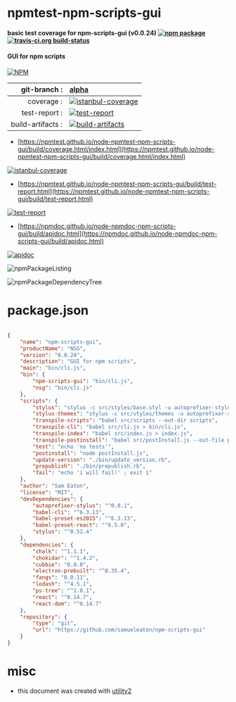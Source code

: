# npmtest-npm-scripts-gui

#### basic test coverage for  npm-scripts-gui (v0.0.24)  [![npm package](https://img.shields.io/npm/v/npmtest-npm-scripts-gui.svg?style=flat-square)](https://www.npmjs.org/package/npmtest-npm-scripts-gui) [![travis-ci.org build-status](https://api.travis-ci.org/npmtest/node-npmtest-npm-scripts-gui.svg)](https://travis-ci.org/npmtest/node-npmtest-npm-scripts-gui)

#### GUI for npm scripts

[![NPM](https://nodei.co/npm/npm-scripts-gui.png?downloads=true&downloadRank=true&stars=true)](https://www.npmjs.com/package/npm-scripts-gui)

| git-branch : | [alpha](https://github.com/npmtest/node-npmtest-npm-scripts-gui/tree/alpha)|
|--:|:--|
| coverage : | [![istanbul-coverage](https://npmtest.github.io/node-npmtest-npm-scripts-gui/build/coverage.badge.svg)](https://npmtest.github.io/node-npmtest-npm-scripts-gui/build/coverage.html/index.html)|
| test-report : | [![test-report](https://npmtest.github.io/node-npmtest-npm-scripts-gui/build/test-report.badge.svg)](https://npmtest.github.io/node-npmtest-npm-scripts-gui/build/test-report.html)|
| build-artifacts : | [![build-artifacts](https://npmtest.github.io/node-npmtest-npm-scripts-gui/glyphicons_144_folder_open.png)](https://github.com/npmtest/node-npmtest-npm-scripts-gui/tree/gh-pages/build)|

- [https://npmtest.github.io/node-npmtest-npm-scripts-gui/build/coverage.html/index.html](https://npmtest.github.io/node-npmtest-npm-scripts-gui/build/coverage.html/index.html)

[![istanbul-coverage](https://npmtest.github.io/node-npmtest-npm-scripts-gui/build/screenCapture.buildCi.browser.%252Ftmp%252Fbuild%252Fcoverage.lib.html.png)](https://npmtest.github.io/node-npmtest-npm-scripts-gui/build/coverage.html/index.html)

- [https://npmtest.github.io/node-npmtest-npm-scripts-gui/build/test-report.html](https://npmtest.github.io/node-npmtest-npm-scripts-gui/build/test-report.html)

[![test-report](https://npmtest.github.io/node-npmtest-npm-scripts-gui/build/screenCapture.buildCi.browser.%252Ftmp%252Fbuild%252Ftest-report.html.png)](https://npmtest.github.io/node-npmtest-npm-scripts-gui/build/test-report.html)

- [https://npmdoc.github.io/node-npmdoc-npm-scripts-gui/build/apidoc.html](https://npmdoc.github.io/node-npmdoc-npm-scripts-gui/build/apidoc.html)

[![apidoc](https://npmdoc.github.io/node-npmdoc-npm-scripts-gui/build/screenCapture.buildCi.browser.%252Ftmp%252Fbuild%252Fapidoc.html.png)](https://npmdoc.github.io/node-npmdoc-npm-scripts-gui/build/apidoc.html)

![npmPackageListing](https://npmtest.github.io/node-npmtest-npm-scripts-gui/build/screenCapture.npmPackageListing.svg)

![npmPackageDependencyTree](https://npmtest.github.io/node-npmtest-npm-scripts-gui/build/screenCapture.npmPackageDependencyTree.svg)



# package.json

```json

{
    "name": "npm-scripts-gui",
    "productName": "NSG",
    "version": "0.0.24",
    "description": "GUI for npm scripts",
    "main": "bin/cli.js",
    "bin": {
        "npm-scripts-gui": "bin/cli.js",
        "nsg": "bin/cli.js"
    },
    "scripts": {
        "stylus": "stylus -c src/styles/base.styl -u autoprefixer-stylus -o styles",
        "stylus-themes": "stylus -c src/styles/themes -u autoprefixer-stylus -o styles/themes",
        "transpile-scripts": "babel src/scripts --out-dir scripts",
        "transpile-cli": "babel src/cli.js > bin/cli.js",
        "transpile-index": "babel src/index.js > index.js",
        "transpile-postinstall": "babel src/postInstall.js --out-file postInstall.js",
        "test": "echo 'no tests'",
        "postinstall": "node postInstall.js",
        "update-version": "./bin/update_version.rb",
        "prepublish": "./bin/prepublish.rb",
        "fail": "echo 'i will fail!' ; exit 1"
    },
    "author": "Sam Eaton",
    "license": "MIT",
    "devDependencies": {
        "autoprefixer-stylus": "^0.8.1",
        "babel-cli": "^6.3.13",
        "babel-preset-es2015": "^6.3.13",
        "babel-preset-react": "^6.5.0",
        "stylus": "^0.52.4"
    },
    "dependencies": {
        "chalk": "^1.1.1",
        "chokidar": "^1.4.2",
        "cubbie": "0.0.8",
        "electron-prebuilt": "^0.35.4",
        "fangs": "0.0.11",
        "lodash": "^4.5.1",
        "ps-tree": "^1.0.1",
        "react": "^0.14.7",
        "react-dom": "^0.14.7"
    },
    "repository": {
        "type": "git",
        "url": "https://github.com/samueleaton/npm-scripts-gui"
    }
}
```



# misc
- this document was created with [utility2](https://github.com/kaizhu256/node-utility2)
